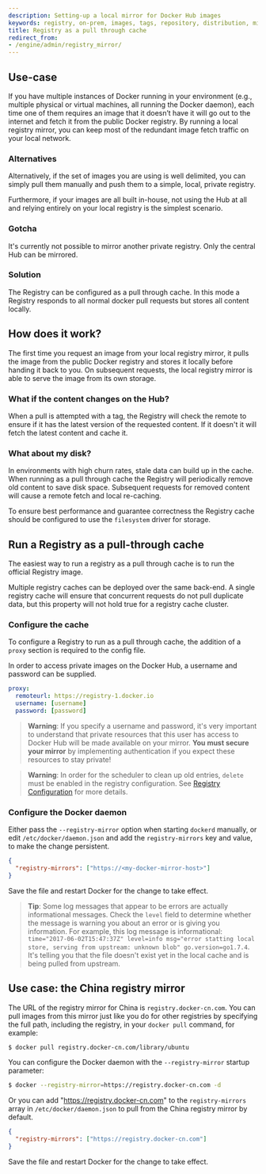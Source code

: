 ```yaml
---
description: Setting-up a local mirror for Docker Hub images
keywords: registry, on-prem, images, tags, repository, distribution, mirror, Hub, recipe, advanced
title: Registry as a pull through cache
redirect_from:
- /engine/admin/registry_mirror/
---
```


## Use-case

If you have multiple instances of Docker running in your environment (e.g.,
multiple physical or virtual machines, all running the Docker daemon), each time
one of them requires an image that it doesn’t have it will go out to the
internet and fetch it from the public Docker registry. By running a local
registry mirror, you can keep most of the redundant image fetch traffic on your
local network.

### Alternatives

Alternatively, if the set of images you are using is well delimited, you can
simply pull them manually and push them to a simple, local, private registry.

Furthermore, if your images are all built in-house, not using the Hub at all and
relying entirely on your local registry is the simplest scenario.

### Gotcha

It's currently not possible to mirror another private registry. Only the central
Hub can be mirrored.

### Solution

The Registry can be configured as a pull through cache.  In this mode a Registry
responds to all normal docker pull requests but stores all content locally.

## How does it work?

The first time you request an image from your local registry mirror, it pulls
the image from the public Docker registry and stores it locally before handing
it back to you. On subsequent requests, the local registry mirror is able to
serve the image from its own storage.

### What if the content changes on the Hub?

When a pull is attempted with a tag, the Registry will check the remote to
ensure if it has the latest version of the requested content.  If it doesn't it
will fetch the latest content and cache it.

### What about my disk?

In environments with high churn rates, stale data can build up in the cache.
When running as a pull through cache the Registry will periodically remove old
content to save disk space. Subsequent requests for removed content will cause a
remote fetch and local re-caching.

To ensure best performance and guarantee correctness the Registry cache should
be configured to use the `filesystem` driver for storage.

## Run a Registry as a pull-through cache

The easiest way to run a registry as a pull through cache is to run the official
Registry image.

Multiple registry caches can be deployed over the same back-end.  A single
registry cache will ensure that concurrent requests do not pull duplicate data,
but this property will not hold true for a registry cache cluster.

### Configure the cache

To configure a Registry to run as a pull through cache, the addition of a
`proxy` section is required to the config file.

In order to access private images on the Docker Hub, a username and password can
be supplied.

```yaml
proxy:
  remoteurl: https://registry-1.docker.io
  username: [username]
  password: [password]
```

> **Warning**: If you specify a username and password, it's very important to
> understand that private resources that this user has access to Docker Hub will
> be made available on your mirror. **You must secure your mirror** by
> implementing authentication if you expect these resources to stay private!

> **Warning**: In order for the scheduler to clean up old entries, `delete` must
> be enabled in the registry configuration. See
> [Registry Configuration](/registry/configuration.md) for more details.

### Configure the Docker daemon

Either pass the `--registry-mirror` option when starting `dockerd` manually,
or edit `/etc/docker/daemon.json` and add the `registry-mirrors` key and value,
to make the change persistent.

```json
{
  "registry-mirrors": ["https://<my-docker-mirror-host>"]
}
```

Save the file and restart Docker for the change to take effect.

> **Tip**: Some log messages that appear to be errors are actually
> informational messages. Check the `level` field to determine whether
> the message is warning you about an error or is giving you information.
> For example, this log message is informational:
> `time="2017-06-02T15:47:37Z" level=info msg="error statting local store, serving from upstream: unknown blob" go.version=go1.7.4`.
> It's telling you that the file doesn't exist yet in the local cache and is
> being pulled from upstream. 


## Use case: the China registry mirror

The URL of the registry mirror for China is `registry.docker-cn.com`. You can
pull images from this mirror just like you do for other registries by
specifying the full path, including the registry, in your `docker pull`
command, for example:

```bash
$ docker pull registry.docker-cn.com/library/ubuntu
```

You can configure the Docker daemon with the `--registry-mirror` startup
parameter:

```bash
$ docker --registry-mirror=https://registry.docker-cn.com -d
```

Or you can add "https://registry.docker-cn.com" to the `registry-mirrors`
array in `/etc/docker/daemon.json` to pull from the China registry mirror
by default.  

```json
{
  "registry-mirrors": ["https://registry.docker-cn.com"]
}
```

Save the file and restart Docker for the change to take effect.